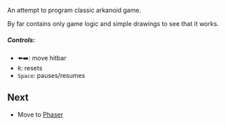 An attempt to program classic arkanoid game.

By far contains only game logic and simple drawings to see that it works.

##### Controls:
- ⬅️➡️: move hitbar
- `R`: resets 
- `Space`: pauses/resumes

## Next

- Move to [Phaser](https://phaser.io/)
